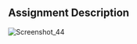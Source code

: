 ## Assignment Description 

![Screenshot_44](https://user-images.githubusercontent.com/62524855/141649547-d4545e2b-d77f-4fab-8645-edfb3ad9d1f1.png)
